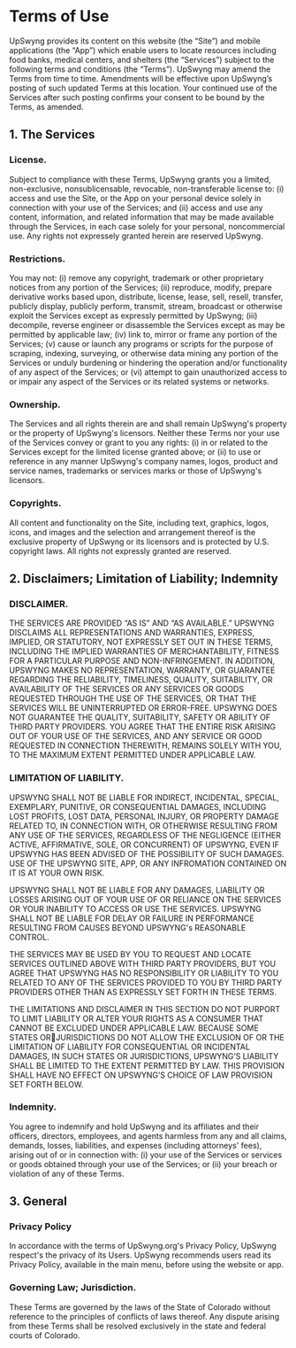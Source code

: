 # Terms of Use

UpSwyng provides its content on this website (the “Site”) and mobile applications (the “App”) which enable users to locate resources including food banks, medical centers, and shelters (the “Services”) subject to the following terms and conditions (the “Terms”). UpSwyng may amend the Terms from time to time. Amendments will be effective upon UpSwyng’s posting of such updated Terms at this location. Your continued use of the Services after such posting confirms your consent to be bound by the Terms, as amended.

## 1. The Services

### License.

Subject to compliance with these Terms, UpSwyng grants you a limited, non-exclusive, nonsublicensable, revocable, non-transferable license to: (i) access and use the Site, or the App on your personal device solely in connection with your use of the Services; and (ii) access and use any content, information, and related information that may be made available through the Services, in each case solely for your personal, noncommercial use. Any rights not expressely granted herein are reserved UpSwyng.

### Restrictions.

You may not: (i) remove any copyright, trademark or other proprietary notices from any portion of the Services; (ii) reproduce, modify, prepare derivative works based upon, distribute, license, lease, sell, resell, transfer, publicly display, publicly perform, transmit, stream, broadcast or otherwise exploit the Services except as expressly permitted by UpSwyng; (iii) decompile, reverse engineer or disassemble the Services except as may be permitted by applicable law; (iv) link to, mirror or frame any portion of the Services; (v) cause or launch any programs or scripts for the purpose of scraping, indexing, surveying, or otherwise data mining any portion of the Services or unduly burdening or hindering the operation and/or functionality of any aspect of the Services; or (vi) attempt to gain unauthorized access to or impair any aspect of the Services or its related systems or networks.

### Ownership.

The Services and all rights therein are and shall remain UpSwyng's property or the property of UpSwyng's licensors. Neither these Terms nor your use of the Services convey or grant to you any rights: (i) in or related to the Services except for the limited license granted above; or (ii) to use or reference in any manner UpSwyng's company names, logos, product and service names, trademarks or services marks or those of UpSwyng's licensors.

### Copyrights.

All content and functionality on the Site, including text, graphics, logos, icons, and images and the selection and arrangement thereof is the exclusive property of UpSwyng or its licensors and is protected by U.S. copyright laws. All rights not expressly granted are reserved.

## 2. Disclaimers; Limitation of Liability; Indemnity

### DISCLAIMER.

THE SERVICES ARE PROVIDED “AS IS” AND “AS AVAILABLE.” UPSWYNG DISCLAIMS ALL REPRESENTATIONS AND WARRANTIES, EXPRESS, IMPLIED, OR STATUTORY, NOT EXPRESSLY SET OUT IN THESE TERMS, INCLUDING THE IMPLIED WARRANTIES OF MERCHANTABILITY, FITNESS FOR A PARTICULAR PURPOSE AND NON-INFRINGEMENT. IN ADDITION, UPSWYNG MAKES NO REPRESENTATION, WARRANTY, OR GUARANTEE REGARDING THE RELIABILITY, TIMELINESS, QUALITY, SUITABILITY, OR AVAILABILITY OF THE SERVICES OR ANY SERVICES OR GOODS REQUESTED THROUGH THE USE OF THE SERVICES, OR THAT THE SERVICES WILL BE UNINTERRUPTED OR ERROR-FREE. UPSWYNG DOES NOT GUARANTEE THE QUALITY, SUITABILITY, SAFETY OR ABILITY OF THIRD PARTY PROVIDERS. YOU AGREE THAT THE ENTIRE RISK ARISING OUT OF YOUR USE OF THE SERVICES, AND ANY SERVICE OR GOOD REQUESTED IN CONNECTION THEREWITH, REMAINS SOLELY WITH YOU, TO THE MAXIMUM EXTENT PERMITTED UNDER APPLICABLE LAW.

### LIMITATION OF LIABILITY.

UPSWYNG SHALL NOT BE LIABLE FOR INDIRECT, INCIDENTAL, SPECIAL, EXEMPLARY, PUNITIVE, OR CONSEQUENTIAL DAMAGES, INCLUDING LOST PROFITS, LOST DATA, PERSONAL INJURY, OR PROPERTY DAMAGE RELATED TO, IN CONNECTION WITH, OR OTHERWISE RESULTING FROM ANY USE OF THE SERVICES, REGARDLESS OF THE NEGLIGENCE (EITHER ACTIVE, AFFIRMATIVE, SOLE, OR CONCURRENT) OF UPSWYNG, EVEN IF UPSWYNG HAS BEEN ADVISED OF THE POSSIBILITY OF SUCH DAMAGES. USE OF THE UPSWYNG SITE, APP, OR ANY INFROMATION CONTAINED ON IT IS AT YOUR OWN RISK.

UPSWYNG SHALL NOT BE LIABLE FOR ANY DAMAGES, LIABILITY OR LOSSES ARISING OUT OF YOUR USE OF OR RELIANCE ON THE SERVICES OR YOUR INABILITY TO ACCESS OR USE THE SERVICES. UPSWYNG SHALL NOT BE LIABLE FOR DELAY OR FAILURE IN PERFORMANCE RESULTING FROM CAUSES BEYOND UPSWYNG's REASONABLE CONTROL.

THE SERVICES MAY BE USED BY YOU TO REQUEST AND LOCATE SERVICES OUTLINED ABOVE WITH THIRD PARTY PROVIDERS, BUT YOU AGREE THAT UPSWYNG HAS NO RESPONSIBILITY OR LIABILITY TO YOU RELATED TO ANY OF THE SERVICES PROVIDED TO YOU BY THIRD PARTY PROVIDERS OTHER THAN AS EXPRESSLY SET FORTH IN THESE TERMS.

THE LIMITATIONS AND DISCLAIMER IN THIS SECTION DO NOT PURPORT TO LIMIT LIABILITY OR ALTER YOUR RIGHTS AS A CONSUMER THAT CANNOT BE EXCLUDED UNDER APPLICABLE LAW. BECAUSE SOME STATES ORJURISDICTIONS DO NOT ALLOW THE EXCLUSION OF OR THE LIMITATION OF LIABILITY FOR CONSEQUENTIAL OR INCIDENTAL DAMAGES, IN SUCH STATES OR JURISDICTIONS, UPSWYNG’S LIABILITY SHALL BE LIMITED TO THE EXTENT PERMITTED BY LAW. THIS PROVISION SHALL HAVE NO EFFECT ON UPSWYNG’S CHOICE OF LAW PROVISION SET FORTH BELOW.

### Indemnity.

You agree to indemnify and hold UpSwyng and its affiliates and their officers, directors, employees, and agents harmless from any and all claims, demands, losses, liabilities, and expenses (including attorneys' fees), arising out of or in connection with: (i) your use of the Services or services or goods obtained through your use of the Services; or (ii) your breach or violation of any of these Terms.

## 3. General

### Privacy Policy

In accordance with the terms of UpSwyng.org's Privacy Policy, UpSwyng respect's the privacy of its Users. UpSwyng recommends users read its Privacy Policy, available in the main menu, before using the website or app.

### Governing Law; Jurisdiction.

These Terms are governed by the laws of the State of Colorado without reference to the principles of conflicts of laws thereof. Any dispute arising from these Terms shall be resolved exclusively in the state and federal courts of Colorado.
